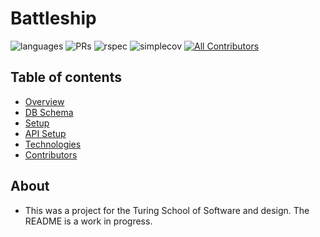 # Battleship
![languages](https://img.shields.io/github/languages/top/EMielke76/battleship_project?color=red)
![PRs](https://img.shields.io/github/issues-pr-closed/EMielke76/battleship_project)
![rspec](https://img.shields.io/gem/v/rspec?color=blue&label=rspec)
![simplecov](https://img.shields.io/gem/v/simplecov?color=blue&label=simplecov) <!-- ALL-CONTRIBUTORS-BADGE:START - Do not remove or modify this section -->
[![All Contributors](https://img.shields.io/badge/contributors-2-orange.svg?style=flat)](#contributors-)
<!-- ALL-CONTRIBUTORS-BADGE:END -->

## Table of contents
- [Overview](#overview)
- [DB Schema](#schema)
- [Setup](#setup)
- [API Setup](#api-setup)
- [Technologies](#technologies)
- [Contributors](#contributors)

## About
- This was a project for the Turing School of Software and design. The README is a work in progress. 

